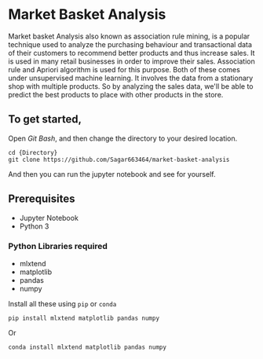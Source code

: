 # Market Basket Analysis

Market basket Analysis also known as association rule mining, is a popular technique used to analyze the purchasing behaviour and transactional data of their customers to recommend better products and thus increase sales. 
It is used in many retail businesses in order to improve their sales. Association rule and Apriori algorithm is used for this purpose. Both of these comes under unsupervised machine learning. It involves the data from a stationary shop with multiple products. So by analyzing the sales data, we'll be able to predict the best products to place with other products in the store. 


## To get started,

Open *Git Bash*, and then change the directory to your desired location.

    cd {Directory}
    git clone https://github.com/Sagar663464/market-basket-analysis

And then you can run the jupyter notebook and see for yourself. 


## Prerequisites

- Jupyter Notebook
- Python 3

### Python Libraries required

- mlxtend
- matplotlib
- pandas
- numpy
  
Install all these using `pip` or `conda`

    pip install mlxtend matplotlib pandas numpy

Or

    conda install mlxtend matplotlib pandas numpy





